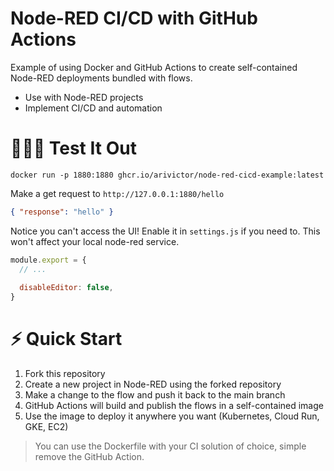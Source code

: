 # Node-RED CI/CD with GitHub Actions

Example of using Docker and GitHub Actions to create self-contained Node-RED deployments bundled with flows.

* Use with Node-RED projects
* Implement CI/CD and automation

# 👨🏻‍💻 Test It Out

```shell
docker run -p 1880:1880 ghcr.io/arivictor/node-red-cicd-example:latest
```
Make a get request to `http://127.0.0.1:1880/hello`

```json
{ "response": "hello" }
```

Notice you can't access the UI! Enable it in `settings.js` if you need to. This won't affect your local node-red service.

```javascript
module.export = {
  // ...
  
  disableEditor: false,
}

```

# ⚡️ Quick Start

1. Fork this repository
2. Create a new project in Node-RED using the forked repository
3. Make a change to the flow and push it back to the main branch
4. GitHub Actions will build and publish the flows in a self-contained image
5. Use the image to deploy it anywhere you want (Kubernetes, Cloud Run, GKE, EC2)

> You can use the Dockerfile with your CI solution of choice, simple remove the GitHub Action.
